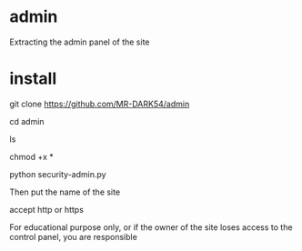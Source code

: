 # admin
Extracting the admin panel of the site 
# install 


git clone https://github.com/MR-DARK54/admin






cd admin 




ls










chmod +x *







python security-admin.py








Then put the name of the site




accept http or https 




For educational purpose only, or if the owner of the site loses access to the control panel, you are responsible  
